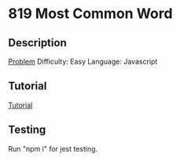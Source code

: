 # 819 Most Common Word

## Description

[Problem](https://leetcode.com/problems/most-common-word/)
Difficulty: Easy
Language: Javascript

## Tutorial

[Tutorial](https://youtu.be/mWK13QQKH5c)

## Testing

Run "npm i" for jest testing.
